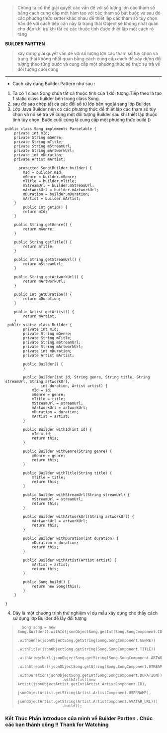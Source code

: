 > Chúng ta có thể giải quyết các vấn đề với số lượng lớn các tham số bằng cách cung cấp một hàm tạo với các tham số bắt buộc và sau đó các phương thức setter khác nhau để thiết lập các tham số tùy chọn. Vấn đề với cách tiếp cận này là trạng thái Object sẽ không nhất quán cho đến khi trừ khi tất cả các thuộc tính được thiết lập một cách rõ ràng
> 

**BUiLDER PARTTEN**
> 
> xây dựng giải quyết vấn đề với số lượng lớn các tham số tùy chọn và trạng thái không nhất quán bằng cách cung cấp cách để xây dựng đối tượng theo từng bước và cung cấp một phương thức sẽ thực sự trả về đối tượng cuối cùng

-----
* Cách xây dựng Builder Pattern như sau :

1. Ta có 1 class Song chứa tất cả thuộc tính của 1 đối tượng.Tiếp theo là tạo 1 static class builder bên trong class Song.
2. sau đó sao chép tất cả các đối số từ lớp bên ngoài sang lớp Builder.
3. Lớp Java Builder nên có các phương thức để thiết lập các tham số tùy chọn và nó sẽ trả về cùng một đối tượng Builder sau khi thiết lập thuộc tính tùy chọn. Bước cuối cùng là cung cấp một phương thức build () 
```
public class Song implements Parcelable {
    private int mId;
    private String mGenre;
    private String mTitle;
    private String mStreamUrl;
    private String mArtworkUrl;
    private int mDuration;
    private Artist mArtist;
    
      protected Song(Builder builder) {
        mId = builder.mId;
        mGenre = builder.mGenre;
        mTitle = builder.mTitle;
        mStreamUrl = builder.mStreamUrl;
        mArtworkUrl = builder.mArtworkUrl;
        mDuration = builder.mDuration;
        mArtist = builder.mArtist;
    }
        public int getId() {
        return mId;
    }

    public String getGenre() {
        return mGenre;
    }

    public String getTitle() {
        return mTitle;
    }

    public String getStreamUrl() {
        return mStreamUrl;
    }

    public String getArtworkUrl() {
        return mArtworkUrl;
    }

    public int getDuration() {
        return mDuration;
    }

    public Artist getArtist() {
        return mArtist;
    }
 public static class Builder {
        private int mId;
        private String mGenre;
        private String mTitle;
        private String mStreamUrl;
        private String mArtworkUrl;
        private int mDuration;
        private Artist mArtist;

        public Builder() {
        }

        public Builder(int id, String genre, String title, String streamUrl, String artworkUrl,
                int duration, Artist artist) {
            mId = id;
            mGenre = genre;
            mTitle = title;
            mStreamUrl = streamUrl;
            mArtworkUrl = artworkUrl;
            mDuration = duration;
            mArtist = artist;
        }

        public Builder withId(int id) {
            mId = id;
            return this;
        }

        public Builder withGenre(String genre) {
            mGenre = genre;
            return this;
        }

        public Builder withTitle(String title) {
            mTitle = title;
            return this;
        }

        public Builder withStreamUrl(String streamUrl) {
            mStreamUrl = streamUrl;
            return this;
        }

        public Builder withArtworkUrl(String artworkUrl) {
            mArtworkUrl = artworkUrl;
            return this;
        }

        public Builder withDuration(int duration) {
            mDuration = duration;
            return this;
        }

        public Builder withArtist(Artist artist) {
            mArtist = artist;
            return this;
        }

        public Song build() {
            return new Song(this);
        }
    }

}
```
4. Đây là một chương trình thử nghiệm ví dụ mẫu xây dựng cho thấy cách sử dụng lớp Builder để lấy đối tượng

>   
>       Song song = new Song.Builder().withId(jsonObjectSong.getInt(Song.SongComponent.ID))
>                         .withGenre(jsonObjectSong.getString(Song.SongComponent.GENRE))
>                         .withTitle(jsonObjectSong.getString(Song.SongComponent.TITLE))
>                         .withArtworkUrl(jsonObjectSong.getString(Song.SongComponent.ARTWORK_URL))
>                         .withStreamUrl(jsonObjectSong.getString(Song.SongComponent.STREAM_URL))
>                         .withDuration(jsonObjectSong.getInt(Song.SongComponent.DURATION))
>                         .withArtist(new Artist(jsonObjectArtist.getInt(Artist.ArtistComponent.ID),
>                                 jsonObjectArtist.getString(Artist.ArtistComponent.USERNAME),
>                                 jsonObjectArtist.getString(Artist.ArtistComponent.AVATAR_URL)))
>                         .build();
### 
### Kết Thúc Phần Introduce của mình về Builder Partten . Chúc các bạn thành công !! Thank for Watching